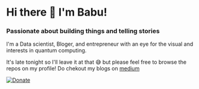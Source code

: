 # Hi there 👋 I'm Babu!

### Passionate about building things and telling stories
I'm a Data scientist, Bloger, and entrepreneur with an eye for the visual and interests in quantum computing.

It's late tonight so I'll leave it at that 😅 but please feel free to browse the repos on my profile! Do chekout my blogs on [medium](https://usbabu300.medium.com/)

[![Donate](https://img.shields.io/badge/$-donate-ff69b4.svg)](https://www.paypal.me/liyascthomas)
<!--
**babuus/babuus** is a ✨ _special_ ✨ repository because its `README.md` (this file) appears on your GitHub profile.

Here are some ideas to get you started:

- 🔭 I’m currently working on ...
- 🌱 I’m currently learning ...
- 👯 I’m looking to collaborate on ...
- 🤔 I’m looking for help with ...
- 💬 Ask me about ...
- 📫 How to reach me: ...
- 😄 Pronouns: ...
- ⚡ Fun fact: ...
-->
